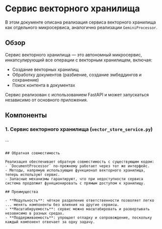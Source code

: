 # Сервис векторного хранилища

В этом документе описана реализация сервиса векторного хранилища как отдельного микросервиса, аналогично реализации `GeminiProcessor`.

## Обзор

Сервис векторного хранилища — это автономный микросервис, инкапсулирующий все операции с векторным хранилищем, включая:
- Создание векторных хранилищ
- Обработку документов (разбиение, создание эмбеддингов и сохранение)
- Поиск контента в документах

Сервис реализован с использованием FastAPI и может запускаться независимо от основного приложения.

## Компоненты

### 1. Сервис векторного хранилища (`vector_store_service.py`)
...
```

## Обратная совместимость

Реализация обеспечивает обратную совместимость с существующим кодом:
- `DocumentProcessor` по-прежнему работает через тот же интерфейс.
- Методы, напрямую использующие функционал векторного хранилища, теперь используют сервис.
- Запасные механизмы гарантируют, что при недоступности сервиса система продолжит функционировать с прямым доступом к хранилищу.

## Преимущества

- **Модульность**: чёткое разделение ответственности позволяет легко ... менять компоненты без влияния на другие сервисы.
- **Масштабируемость**: сервис можно масштабировать и развертывать независимо в разных средах.
- **Поддерживаемость**: упрощает отладку и сопровождение, поскольку каждый компонент отвечает за одну задачу.
